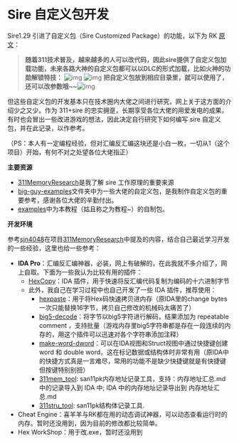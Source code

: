 # Sire 自定义包开发

Sire1.29 引进了自定义包（Sire Customized Package）的功能，以下为 RK [原文](https://tieba.baidu.com/p/6297758882?pid=127922812804&cid=0#127922812804)：

> **随着311技术普及，越来越多的人可以改代码，因此sire提供了自定义包加载功能，未来各路大神的自定义包都可以以DLC的形式加载，比如火神的功勋解锁特技：**
> ![img](https://imgsa.baidu.com/forum/w%3D580/sign=5162f626b1096b6381195e583c338733/69bb8c13b07eca803e1c08ee9e2397dda04483cc.jpg)
> ![img](https://imgsa.baidu.com/forum/w%3D580/sign=f0590c1d4da7d933bfa8e47b9d4ad194/72dd2612b31bb05107f38521397adab44bede00b.jpg)
> **把自定义包放到相应目录里，就可以使用了，还可以改参数哦~~**![img](https://tb2.bdstatic.com/tb/editor/images/face/i_f01.png?t=20140803)

但这些自定义包的开发基本只在技术圈内大佬之间进行研究，网上关于这方面的介绍少之又少。作为 311+sire 的忠实拥趸，长期享受各位大佬的用爱发电的成果，有时也会冒出一些改进游戏的想法，因此决定自行研究下如何编写 sire 自定义包，并在此记录，以作参考。

（PS：本人有一定编程经验，但对汇编反汇编这块还是小白一枚，一切从1（这个项目）开始，有何不对之处望各位大佬指正）



**主要资源**

- [311MemoryResearch](https://github.com/sjn4048/311MemoryResearch)是我了解 sire 工作原理的重要来源
- [big-guy-examples](../big-guy-examples/)文件夹中为一些大佬的自定义包，是我制作自定义包的重要参考，感谢各位大佬的辛勤付出。
- [examples](../examples/)中为本教程（姑且称之为教程~）的自制包。



**开发环境**

参考[sjn4048](https://github.com/sjn4048)在项目[311MemoryResearch](https://github.com/sjn4048/311MemoryResearch)中提及的内容，结合自己最近学习开发的一些经验，这里也给一些参考：

- **IDA Pro**：汇编反汇编神器，必装，网上有破解的，在此我就不多介绍了，网上自取。下面为一些我认为比较有用的插件：
  - [HexCopy](https://github.com/OALabs/hexcopy-ida)：IDA 插件，用于快速将反汇编代码复制为编码的十六进制字节
  - 此外，我自己在学习过程中也自己开发了一些 IDA 插件，推荐使用：
    - [hexpaste](https://github.com/sean2077/hexpaste-ida)：用于将Hex码快速拷贝进内存（原IDA里的change bytes一次只能替换16字节，拷贝自己修改的机械码太痛苦了）
    - [big5-decode](https://github.com/sean2077/big5-decode-ida)：将字节以big5字符进行解码，结果添加为 repeatable comment ，支持批量（游戏内存里big5字符串都是存在一段连续的内存的，用这个插件可以迅速对各个字符串添加注释）
    - [make-word-dword](https://github.com/sean2077/make-word-dword-ida)：可以在IDA视图和Struct视图中通过快捷键创建 word 和 double word，这在标记数据或结构体时非常有用（原IDA中的快捷方式真是一言难尽，常用的功能不是缺少快捷键就是有快捷键但按键特别别扭）
    - [311mem_tool](../ida-scripts/311mem_tool.py): san11pk内存地址记录工具，支持：内存地址汇总.md 中的记录导入到 IDA 中; IDA 中的内存地址记录导出到 内存地址汇总.md
    - [311stru_tool](../ida-scripts/311stru_tool.py): san11pk结构体记录工具.
- Cheat Engine：喜羊羊与RK都在用的动态调试神器，可以动态查看运行时的内存。暂时还没用到，因为目前的修改都比较简单。
- Hex WorkShop：用于改.exe，暂时还没用到


